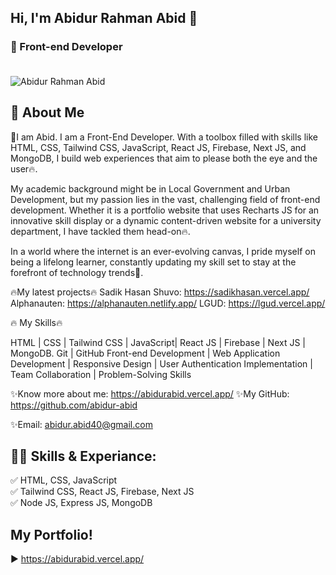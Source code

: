 ## Hi, I'm Abidur Rahman Abid 👋
### 👑 Front-end Developer <br><br>
<img src='https://media.licdn.com/dms/image/D5616AQH2I7jQdvVozw/profile-displaybackgroundimage-shrink_350_1400/0/1713112038962?e=1723680000&v=beta&t=L3vqPIBhdNWPcxSGXjDsLOQL2OnA6mrHyieImBq6KHQ' alt='Abidur Rahman Abid'>

## 🚀 About Me

🚀I am Abid. I am a Front-End Developer. With a toolbox filled with skills like HTML, CSS, Tailwind CSS, JavaScript, React JS, Firebase, Next JS, and MongoDB, I build web experiences that aim to please both the eye and the user🔥.

My academic background might be in Local Government and Urban Development, but my passion lies in the vast, challenging field of front-end development. Whether it is a portfolio website that uses Recharts JS for an innovative skill display or a dynamic content-driven website for a university department, I have tackled them head-on🔥.

In a world where the internet is an ever-evolving canvas, I pride myself on being a lifelong learner, constantly updating my skill set to stay at the forefront of technology trends🌟.

🔥My latest projects🔥
Sadik Hasan Shuvo: https://sadikhasan.vercel.app/
Alphanauten: https://alphanauten.netlify.app/
LGUD: https://lgud.vercel.app/

🔥 My Skills🔥<br>

HTML | CSS | Tailwind CSS | JavaScript| React JS | Firebase | Next JS | MongoDB.
Git | GitHub
Front-end Development | Web Application Development | Responsive Design | User Authentication
Implementation | Team Collaboration | Problem-Solving Skills


✨Know more about me: https://abidurabid.vercel.app/
✨My GitHub: https://github.com/abidur-abid

✨Email: abidur.abid40@gmail.com 

## 👨‍💻 Skills & Experiance: 
✅ HTML, CSS, JavaScript <br> 
✅ Tailwind CSS, React JS, Firebase, Next JS <br>
✅ Node JS, Express JS, MongoDB <br>


## My Portfolio! 
  ► https://abidurabid.vercel.app/
